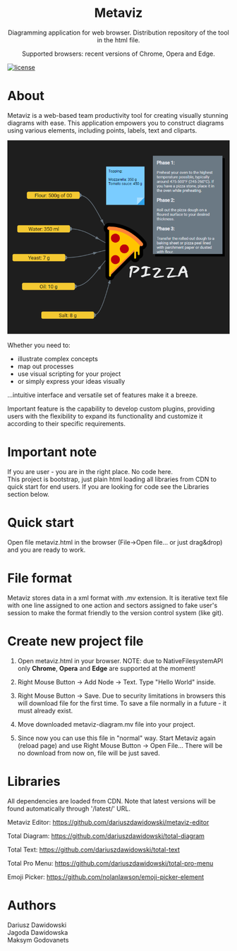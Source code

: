 <h1 align="center">
Metaviz
</h1>
<p align="center">
Diagramming application for web browser. Distribution repository of the tool in the html file.
</p>
<p align="center">
Supported browsers: recent versions of Chrome, Opera and Edge.
</p>

[![license](https://img.shields.io/github/license/dariuszdawidowski/metaviz?color=9cf)](./LICENSE)

# About

Metaviz is a web-based team productivity tool for creating visually stunning diagrams with ease.
This application empowers you to construct diagrams using various elements, including points, labels, text and cliparts.

<img src="https://raw.githubusercontent.com/dariuszdawidowski/metaviz-editor/main/metaviz-editor-showcase.png" />

Whether you need to:

* illustrate complex concepts
* map out processes
* use visual scripting for your project
* or simply express your ideas visually

...intuitive interface and versatile set of features make it a breeze.

Important feature is the capability to develop custom plugins, providing users with the flexibility to expand its functionality and customize it according to their specific requirements.

# Important note

If you are user - you are in the right place. No code here.\
This project is bootstrap, just plain html loading all libraries from CDN to quick start for end users.
If you are looking for code see the Libraries section below.

# Quick start

Open file metaviz.html in the browser (File->Open file... or just drag&drop) and you are ready to work.

# File format

Metaviz stores data in a xml format with .mv extension.
It is iterative text file with one line assigned to one action and sectors assigned to fake user's session to make the format friendly to the version control system (like git).

# Create new project file

1. Open metaviz.html in your browser.
NOTE: due to NativeFilesystemAPI only **Chrome**, **Opera** and **Edge** are supported at the moment!

2. Right Mouse Button -> Add Node -> Text. Type "Hello World" inside.

3. Right Mouse Button -> Save. Due to security limitations in browsers this will download file for the first time. To save a file normally in a future - it must already exist.

4. Move downloaded metaviz-diagram.mv file into your project.

5. Since now you can use this file in "normal" way. Start Metaviz again (reload page) and use Right Mouse Button -> Open File...
There will be no download from now on, file will be just saved.

# Libraries

All dependencies are loaded from CDN. Note that latest versions will be found automatically through '/latest/' URL.

Metaviz Editor: https://github.com/dariuszdawidowski/metaviz-editor

Total Diagram: https://github.com/dariuszdawidowski/total-diagram

Total Text: https://github.com/dariuszdawidowski/total-text

Total Pro Menu: https://github.com/dariuszdawidowski/total-pro-menu

Emoji Picker: https://github.com/nolanlawson/emoji-picker-element

# Authors

Dariusz Dawidowski\
Jagoda Dawidowska\
Maksym Godovanets
